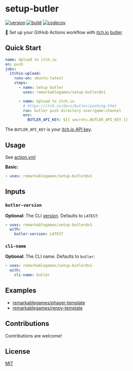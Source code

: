 # setup-butler

[![version](https://badgen.net/github/release/remarkablegames/setup-butler)](https://github.com/remarkablegames/setup-butler/releases)
[![build](https://github.com/remarkablegames/setup-butler/actions/workflows/build.yml/badge.svg)](https://github.com/remarkablegames/setup-butler/actions/workflows/build.yml)
[![codecov](https://codecov.io/gh/remarkablegames/setup-butler/graph/badge.svg?token=AAbBz3SIPn)](https://codecov.io/gh/remarkablegames/setup-butler)

🎩 Set up your GitHub Actions workflow with [itch.io](https://itch.io/) [butler](https://itch.io/docs/butler/).

## Quick Start

```yaml
name: Upload to itch.io
on: push
jobs:
  itchio-upload:
    runs-on: ubuntu-latest
    steps:
      - name: Setup butler
        uses: remarkablegames/setup-butler@v1

      - name: Upload to itch.io
        # https://itch.io/docs/butler/pushing.html
        run: butler push directory user/game:channel
        env:
          BUTLER_API_KEY: ${{ secrets.BUTLER_API_KEY }}
```

The `BUTLER_API_KEY` is your [itch.io API key](https://itch.io/user/settings/api-keys).

## Usage

See [action.yml](action.yml)

**Basic:**

```yaml
- uses: remarkablegames/setup-butler@v1
```

## Inputs

### `butler-version`

**Optional**: The CLI [version](https://broth.itch.ovh/butler). Defaults to `LATEST`:

```yaml
- uses: remarkablegames/setup-butler@v1
  with:
    butler-version: LATEST
```

### `cli-name`

**Optional**: The CLI name. Defaults to `butler`:

```yaml
- uses: remarkablegames/setup-butler@v1
  with:
    cli-name: butler
```

## Examples

- [remarkablegames/phaser-template](https://github.com/remarkablegames/phaser-template/blob/master/.github/workflows/release-please.yml)
- [remarkablegames/renpy-template](https://github.com/remarkablegames/renpy-template/blob/master/.github/workflows/release-please.yml)

## Contributions

Contributions are welcome!

## License

[MIT](LICENSE)
